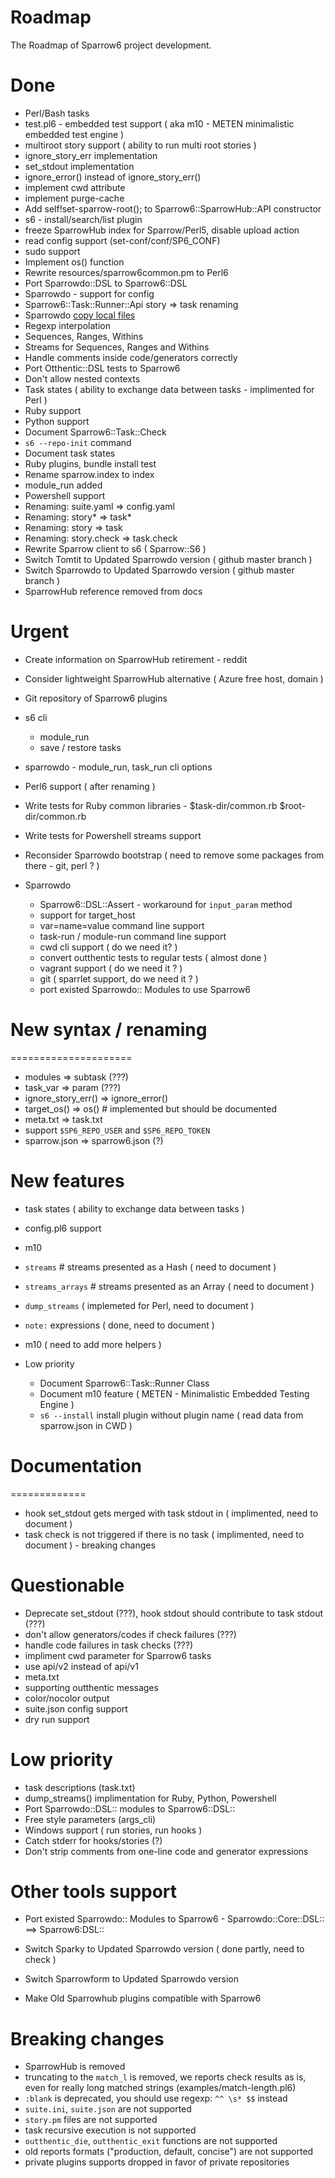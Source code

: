 Roadmap
=======

The Roadmap of Sparrow6 project development.

Done
====
+ Perl/Bash tasks
+ test.pl6 - embedded test support ( aka m10 - METEN minimalistic embedded test engine )
+ multiroot story support ( ability to run multi root stories  )
+ ignore_story_err implementation
+ set_stdout implementation
+ ignore_error() instead of ignore_story_err()
+ implement cwd attribute
+ implement purge-cache
+ Add self!set-sparrow-root(); to Sparrow6::SparrowHub::API constructor
+ s6 - install/search/list plugin
+ freeze SparrowHub index for Sparrow/Perl5, disable upload action
+ read config support (set-conf/conf/SP6_CONF)
+ sudo support
+ Implement os() function
+ Rewrite resources/sparrow6common.pm to Perl6
+ Port Sparrowdo::DSL to Sparrow6::DSL
+ Sparrowdo - support for config
+ Sparrow6::Task::Runner::Api story => task renaming
+ Sparrowdo [copy local files](https://github.com/melezhik/sparrowdo/blob/master/core-dsl.md#copy-local-files)
+ Regexp interpolation
+ Sequences, Ranges, Withins
+ Streams for Sequences, Ranges and Withins
+ Handle comments inside code/generators correctly
+ Port Otthentic::DSL tests to Sparrow6
+ Don't allow  nested contexts
+ Task states ( ability to exchange data between tasks - implimented for Perl )
+ Ruby support
+ Python support
+ Document Sparrow6::Task::Check
+ `s6 --repo-init` command
+ Document task states
+ Ruby plugins, bundle install test
+ Rename sparrow.index to index
+ module_run added
+ Powershell support
+ Renaming: suite.yaml => config.yaml
+ Renaming: story* => task*
+ Renaming: story  => task
+ Renaming: story.check  => task.check
+ Rewrite Sparrow client to s6 ( Sparrow::S6 )
+ Switch Tomtit to Updated Sparrowdo version ( github master branch )
+ Switch Sparrowdo to Updated Sparrowdo version ( github master branch )
+ SparrowHub reference removed from docs

Urgent
======

- Create information on SparrowHub retirement - reddit

- Consider lightweight SparrowHub alternative ( Azure free host, domain )

- Git repository of Sparrow6 plugins

- s6 cli
  - module_run
  - save / restore tasks

- sparrowdo - module_run, task_run cli options

- Perl6 support ( after renaming )

- Write tests for Ruby common libraries - $task-dir/common.rb $root-dir/common.rb

- Write tests for Powershell streams support

- Reconsider Sparrowdo bootstrap ( need to remove some packages from there - git, perl ? )

- Sparrowdo
  - Sparrow6::DSL::Assert - workaround for `input_param` method
  - support for target_host
  - var=name=value command line support
  - task-run / module-run command line support
  - cwd cli support ( do we need it? )
  - convert outthentic tests to regular tests ( almost done )
  - vagrant support ( do we need it ? )
  - git ( sparrlet support, do we need it ? )
  - port existed Sparrowdo:: Modules to use Sparrow6

New syntax / renaming
=====================
=====================

  - modules => subtask (???)
  - task_var => param (???)
  - ignore_story_err() => ignore_error()
  - target_os() => os() # implemented but should be documented
  - meta.txt => task.txt
  - support `$SP6_REPO_USER` and `$SP6_REPO_TOKEN`
  - sparrow.json => sparrow6.json (?)



New features
=============
- task states ( ability to exchange data between tasks )
- config.pl6 support
- m10
- `streams` # streams presented as a Hash ( need to document )
- `streams_arrays` # streams presented as an Array ( need to document )
- `dump_streams` ( implemeted for Perl, need to document )
- `note:` expressions ( done, need to document )

- m10 ( need to add more helpers )

- Low priority
  - Document Sparrow6::Task::Runner Class
  - Document m10 feature ( METEN - Minimalistic Embedded Testing Engine )
  - `s6 --install` install plugin without plugin name ( read data from sparrow.json in CWD )

Documentation
=============
=============

- hook set_stdout gets merged with task stdout in ( implimented, need to document )
- task check is not triggered if there is no task  ( implimented, need to document ) - breaking changes

Questionable
============
- Deprecate set_stdout (???), hook stdout should contribute to task stdout (???)
- don't allow generators/codes if check failures (???)
- handle code failures in task checks (???)
- impliment cwd parameter for Sparrow6 tasks
- use api/v2 instead of api/v1
- meta.txt
- supporting outthentic messages
- color/nocolor output
- suite.json config support
- dry run support


Low priority
============
- task descriptions (task.txt)
- dump_streams() implimentation for Ruby, Python, Powershell
- Port Sparrowdo::DSL:: modules to Sparrow6::DSL::
- Free style parameters (args_cli)
- Windows support ( run stories, run hooks )
- Catch stderr for hooks/stories (?)
- Don't strip comments from one-line code and generator expressions


Other tools support
===================

- Port existed Sparrowdo:: Modules to Sparrow6 - Sparrowdo::Core::DSL:: ==> Sparrow6:DSL::

- Switch Sparky to Updated Sparrowdo version ( done partly, need to check )

- Switch Sparrowform to Updated Sparrowdo version

- Make Old Sparrowhub plugins compatible with Sparrow6


Breaking changes
================
- SparrowHub is removed
- truncating to the `match_l` is removed, we reports check results as is, even for really long matched strings (examples/match-length.pl6)
- `:blank` is deprecated, you should use regexp: `^^ \s* $$`  instead
- `suite.ini`, `suite.json` are not supported
- `story.pm` files are not supported
-  task recursive execution is not supported
- `outthentic_die`, `outthentic_exit` functions are not supported
- old reports formats ("production, default, concise") are not supported
- private plugins supports dropped in favor of private repositories

